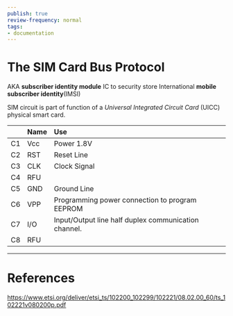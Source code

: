 ```yaml
---
publish: true
review-frequency: normal
tags:
- documentation
---
```


# The SIM Card Bus Protocol
AKA **subscriber identity module** 
IC to security store International **mobile subscriber identity**(IMSI)

SIM circuit is part of function of a *Universal Integrated Circuit Card* (UICC) physical smart card.


|     | Name | Use                                                  |
|:--- |:---- |:---------------------------------------------------- |
| C1  | Vcc  | Power 1.8V                                           |
| C2  | RST  | Reset Line                                           |
| C3  | CLK  | Clock Signal                                         |
| C4  | RFU  |                                                      |
| C5  | GND  | Ground Line                                          |
| C6  | VPP  | Programming power connection to program EEPROM       |
| C7  | I/O  | Input/Output line half duplex communication channel. |
| C8  | RFU  |                                                      |

---
# References
https://www.etsi.org/deliver/etsi_ts/102200_102299/102221/08.02.00_60/ts_102221v080200p.pdf